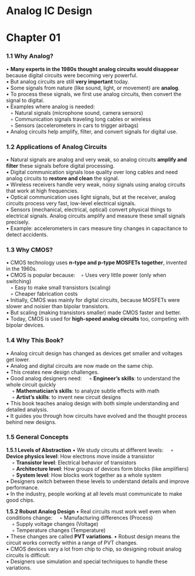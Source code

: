 # Analog IC Design

# **Chapter 01**

### **1.1 Why Analog?**

• **Many experts in the 1980s thought analog circuits would disappear** because digital circuits were becoming very powerful. <br>
• But analog circuits are still **very important** today. <br>
• Some signals from nature (like sound, light, or movement) are **analog**.   <br>
• To process these signals, we first use analog circuits, then convert the signal to digital.   <br>
• Examples where analog is needed:  <br>
    &nbsp;&nbsp;&nbsp;◦ Natural signals (microphone sound, camera sensors)  <br>
    &nbsp;&nbsp;&nbsp;◦ Communication signals traveling long cables or wireless   <br>
    &nbsp;&nbsp;&nbsp;◦ Sensors (accelerometers in cars to trigger airbags)  <br>
• Analog circuits help amplify, filter, and convert signals for digital use.  <br>

### **1.2 Applications of Analog Circuits**

• Natural signals are analog and very weak, so analog circuits **amplify and filter** these signals before digital processing.  <br>
• Digital communication signals lose quality over long cables and need analog circuits to **restore and clean** the signal.  <br>
• Wireless receivers handle very weak, noisy signals using analog circuits that work at high frequencies.  <br>
• Optical communication uses light signals, but at the receiver, analog circuits process very fast, low-level electrical signals.  <br>
• Sensors (mechanical, electrical, optical) convert physical things to electrical signals. Analog circuits amplify and measure these small signals precisely.  <br>
• Example: accelerometers in cars measure tiny changes in capacitance to detect accidents. 

### **1.3 Why CMOS?**

• CMOS technology uses **n-type and p-type MOSFETs together**, invented in the 1960s.  <br> 
• CMOS is popular because:
     &nbsp;&nbsp;&nbsp;◦ Uses very little power (only when switching) <br>
     &nbsp;&nbsp;&nbsp;◦ Easy to make small transistors (scaling) <br>
     &nbsp;&nbsp;&nbsp;◦ Cheaper fabrication costs  <br>
• Initially, CMOS was mainly for digital circuits, because MOSFETs were slower and noisier than bipolar transistors.  <br>
• But scaling (making transistors smaller) made CMOS faster and better.  <br>
• Today, CMOS is used for **high-speed analog circuits** too, competing with bipolar devices.  <br>

### **1.4 Why This Book?**

• Analog circuit design has changed as devices get smaller and voltages get lower.  <br>
• Analog and digital circuits are now made on the same chip.  <br>
• This creates new design challenges.  <br>
• Good analog designers need:
   &nbsp;&nbsp;&nbsp;  ◦ **Engineer’s skills**: to understand the whole circuit quickly <br>
   &nbsp;&nbsp;&nbsp;  ◦ **Mathematician’s skills**: to analyze subtle effects with math <br>
   &nbsp;&nbsp;&nbsp;  ◦ **Artist’s skills**: to invent new circuit designs  <br>
• This book teaches analog design with both simple understanding and detailed analysis.  <br>
• It guides you through how circuits have evolved and the thought process behind new designs.  <br>

### **1.5 General Concepts**

**1.5.1 Levels of Abstraction**
• We study circuits at different levels:
   &nbsp;&nbsp;&nbsp;  ◦ **Device physics level**: How electrons move inside a transistor <br>
   &nbsp;&nbsp;&nbsp;  ◦ **Transistor level**: Electrical behavior of transistors <br>
   &nbsp;&nbsp;&nbsp;  ◦ **Architecture level**: How groups of devices form blocks (like amplifiers) <br>
    &nbsp;&nbsp;&nbsp; ◦ **System level**: How blocks work together as a whole system   <br> 
• Designers switch between these levels to understand details and improve performance.  <br>
• In the industry, people working at all levels must communicate to make good chips.

**1.5.2 Robust Analog Design**
• Real circuits must work well even when conditions change:
    &nbsp;&nbsp;&nbsp; ◦ Manufacturing differences (Process)<br>
    &nbsp;&nbsp;&nbsp; ◦ Supply voltage changes (Voltage)<br>
    &nbsp;&nbsp;&nbsp; ◦ Temperature changes (Temperature)  <br>
• These changes are called **PVT variations**.
• Robust design means the circuit works correctly within a range of PVT changes.  <br>
• CMOS devices vary a lot from chip to chip, so designing robust analog circuits is difficult.  <br>
• Designers use simulation and special techniques to handle these variations.  <br>
